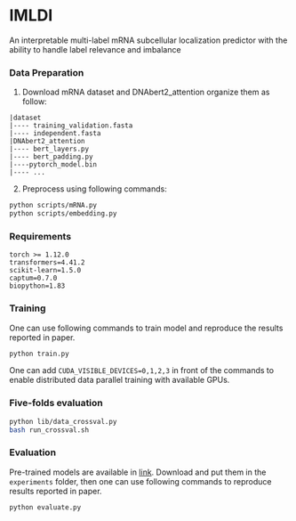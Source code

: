 # IMLDI
An interpretable multi-label mRNA subcellular localization predictor with the ability to handle label relevance and imbalance
### Data Preparation
1. Download mRNA dataset and DNAbert2_attention organize them as follow:
```
|dataset
|---- training_validation.fasta
|---- independent.fasta
|DNAbert2_attention
|---- bert_layers.py
|---- bert_padding.py
|----pytorch_model.bin
|---- ...
```

2. Preprocess using following commands:
```bash
python scripts/mRNA.py
python scripts/embedding.py
```

### Requirements
```
torch >= 1.12.0
transformers=4.41.2
scikit-learn=1.5.0
captum=0.7.0
biopython=1.83
```

### Training
One can use following commands to train model and reproduce the results reported in paper.
```bash
python train.py 
```
One can add `CUDA_VISIBLE_DEVICES=0,1,2,3` in front of the commands to enable distributed data parallel training with available GPUs.
### Five-folds evaluation
```bash 
python lib/data_crossval.py
bash run_crossval.sh
```
### Evaluation

Pre-trained models are available in [link](https://pan.seu.edu.cn:443/link/524D2C7E5F89C0B2017AF5A746BD84BC). Download and put them in the `experiments` folder, then one can use following commands to reproduce results reported in paper.
```bash
python evaluate.py
```

